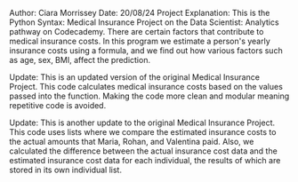 Author: Ciara Morrissey
Date: 20/08/24
Project Explanation: This is the Python Syntax: Medical Insurance Project on the Data Scientist: Analytics pathway on Codecademy. There are certain factors that contribute to medical insurance costs. In this program we estimate a person's yearly insurance costs using a formula, and we find out how various factors such as age, sex, BMI, affect the prediction.

Update: This is an updated version of the original Medical Insurance Project. This code calculates medical insurance costs based on the values passed into the function. Making the code more clean and modular meaning repetitive code is avoided.

Update: This is another update to the original Medical Insurance Project. This code uses lists where we compare the estimated insurance costs to the actual amounts that Maria, Rohan, and Valentina paid.
Also, we calculated the difference between the actual insurance cost data and the estimated insurance cost data for each individual, the results of which are stored in its own individual list.
